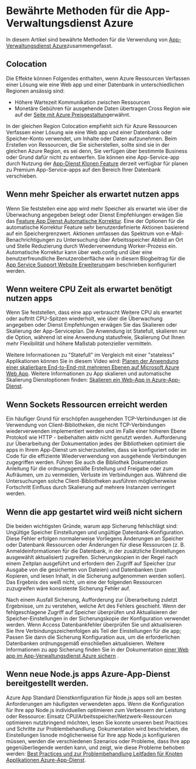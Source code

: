 <properties
    pageTitle="Bewährte Methoden für die App-Verwaltungsdienst Azure"
    description="Erfahren Sie, best Practices und Problembehandlung bei Azure-App-Verwaltungsdienst."
    services="app-service"
    documentationCenter=""
    authors="dariagrigoriu"
    manager="wpickett"
    editor="mollybos"/>

<tags
    ms.service="app-service"
    ms.workload="na"
    ms.tgt_pltfrm="na"
    ms.devlang="na"
    ms.topic="article"
    ms.date="06/30/2016"
    ms.author="dariagrigoriu"/>
    
# <a name="best-practices-for-azure-app-service"></a>Bewährte Methoden für die App-Verwaltungsdienst Azure

In diesem Artikel sind bewährte Methoden für die Verwendung von [App-Verwaltungsdienst Azure](http://go.microsoft.com/fwlink/?LinkId=529714)zusammengefasst. 

## <a name="a-namecolocationacolocation"></a><a name="colocation"></a>Colocation
Die Effekte können Folgendes enthalten, wenn Azure Ressourcen Verfassen einer Lösung wie eine Web app und einer Datenbank in unterschiedlichen Regionen ansässig sind:

*  Höhere Wartezeit Kommunikation zwischen Ressourcen
*  Monetäre Gebühren für ausgehende Daten übertragen Cross Region wie auf der [Seite mit Azure Preisgestaltung](https://azure.microsoft.com/pricing/details/data-transfers)erwähnt.

In der gleichen Region Colocation empfiehlt sich für Azure Ressourcen Verfassen einer Lösung wie eine Web app und einer Datenbank oder Speicher-Konto verwendet, um Inhalte oder Daten aufzunehmen. Beim Erstellen von Ressourcen, die Sie sicherstellen, sollte sind sie in der gleichen Azure Region, es sei denn, Sie verfügen über bestimmte Business oder Grund dafür nicht zu entwerfen. Sie können eine App-Service-app durch Nutzung der [App-Dienst Klonen Feature](app-service-web-app-cloning-portal.md) derzeit verfügbar für planen zu Premium App-Service-apps auf den Bereich Ihrer Datenbank verschieben.   

## <a name="a-namememoryresourcesawhen-apps-consume-more-memory-than-expected"></a><a name="memoryresources"></a>Wenn mehr Speicher als erwartet nutzen apps
Wenn Sie feststellen eine app wird mehr Speicher als erwartet wie über die Überwachung angegeben belegt oder Dienst Empfehlungen erwägen Sie das [Feature App Dienst Automatische Korrektur](https://azure.microsoft.com/blog/auto-healing-windows-azure-web-sites). Eine der Optionen für die automatische Korrektur Feature sehr benutzerdefinierte Aktionen basierend auf ein Speichergrenzwert. Aktionen umfassen das Spektrum von e-Mail-Benachrichtigungen zu Untersuchung über Arbeitsspeicher Abbild an Ort und Stelle Reduzierung durch Wiederverwendung Worker-Prozess ein. Automatische Korrektur kann über web.config und über eine benutzerfreundliche Benutzeroberfläche wie in diesem Blogbeitrag für die [App Service Support Website Erweiterung](https://azure.microsoft.com/blog/additional-updates-to-support-site-extension-for-azure-app-service-web-apps)am beschrieben konfiguriert werden.   

## <a name="a-namecpuresourcesawhen-apps-consume-more-cpu-than-expected"></a><a name="CPUresources"></a>Wenn weitere CPU Zeit als erwartet benötigt nutzen apps
Wenn Sie feststellen, dass eine app verbraucht Weitere CPU als erwartet oder auftritt CPU-Spitzen wiederholt, wie über die Überwachung angegeben oder Dienst Empfehlungen erwägen Sie das Skalieren oder Skalierung der App-Serviceplan. Die Anwendung ist Statefull, skalieren nur die Option, während ist eine Anwendung statusfreie, Skalierung Out Ihnen mehr Flexibilität und höhere Maßstab potenzieller vermitteln. 

Weitere Informationen zu "Statefull" im Vergleich mit einer "stateless" Applikationen können Sie in diesem Video wird: [Planen der Anwendung einer skalierbare End-to-End-mit mehreren Ebenen auf Microsoft Azure Web App](https://channel9.msdn.com/Events/TechEd/NorthAmerica/2014/DEV-B414#fbid=?hashlink=fbid). Weitere Informationen zu App skalieren und automatische Skalierung Dienstoptionen finden: [Skalieren ein Web-App in Azure-App-Dienst](web-sites-scale.md).  

## <a name="a-namesocketresourcesawhen-socket-resources-are-exhausted"></a><a name="socketresources"></a>Wenn Sockets Ressourcen erreicht werden
Ein häufiger Grund für erschöpfen ausgehenden TCP-Verbindungen ist die Verwendung von Client-Bibliotheken, die nicht TCP-Verbindungen wiederverwenden implementiert werden und im Falle einer höheren Ebene Protokoll wie HTTP - beibehalten aktiv nicht genutzt werden. Aufforderung zur Überarbeitung der Dokumentation jedes der Bibliotheken optimiert die apps in Ihrem App-Dienst um sicherzustellen, dass sie konfiguriert oder im Code für die effiziente Wiederverwendung von ausgehende Verbindungen zugegriffen werden. Führen Sie auch die Bibliothek Dokumentation Anleitung für die ordnungsgemäße Erstellung und Freigabe oder zum Aufräumen, um zu vermeiden, Verluste im Verbindungen aus. Während die Untersuchungen solche Client-Bibliotheken ausführen möglicherweise Fortschritt Einfluss durch Skalierung auf mehrere Instanzen verringert werden.  

## <a name="a-nameappbackupawhen-your-app-backup-starts-failing"></a><a name="appbackup"></a>Wenn die app gestartet wird weiß nicht sichern
Die beiden wichtigsten Gründe, warum app Sicherung fehlschlägt sind: Ungültige Speicher Einstellungen und ungültige Datenbank-Konfiguration. Diese Fehler erfolgen normalerweise Vorliegens Änderungen an Speicher oder Datenbank Ressourcen oder Änderungen für diese Ressourcen (z. B. Anmeldeinformationen für die Datenbank, in der zusätzliche Einstellungen ausgewählt aktualisiert) zugreifen. Sicherungskopien in der Regel nach einem Zeitplan ausgeführt und erfordern den Zugriff auf Speicher (zur Ausgabe von die gesicherten von Dateien) und Datenbanken (zum Kopieren, und lesen Inhalt, in die Sicherung aufgenommen werden sollen). Das Ergebnis des weiß nicht, um eine der folgenden Ressourcen zuzugreifen wäre konsistente Sicherung Fehler auf. 

Nach einem Ausfall Sicherung, Aufforderung zur Überarbeitung zuletzt Ergebnisse, um zu verstehen, welche Art des Fehlers geschieht. Wenn der fehlgeschlagene Zugriff auf Speicher überprüfen und Aktualisieren der Speicher-Einstellungen in der Sicherungskopie der Konfiguration verwendet werden. Wenn Access Datenbankfehler überprüfen Sie und aktualisieren Sie Ihre Verbindungszeichenfolgen als Teil der Einstellungen für die app; Passen Sie dann die Sicherung Konfiguration aus, um die erforderlichen Datenbanken ordnungsgemäß einschließen aktualisieren. Weitere Informationen zu app Sicherung finden Sie in der Dokumentation [einer Web app im App-Verwaltungsdienst Azure sichern](web-sites-backup.md) .

## <a name="a-namenodejsawhen-new-nodejs-apps-are-deployed-to-azure-app-service"></a><a name="nodejs"></a>Wenn neue Node.js apps Azure-App-Dienst bereitgestellt werden.
Azure App Standard Dienstkonfiguration für Node.js apps soll am besten Anforderungen am häufigsten verwendeten apps. Wenn die Konfiguration für Ihre app Node.js individuellen optimieren zum Verbessern der Leistung oder Ressource: Einsatz CPU/Arbeitsspeicher/Netzwerk-Ressourcen optimieren nutzbringend möchten, lesen Sie konnte unseren best Practices und Schritte zur Problembehandlung. Dokumentation wird beschrieben, die Einstellungen Iisnode möglicherweise für Ihre app Node.js konfigurieren müssen, werden die verschiedenen Szenarios oder Probleme, dass Ihre app gegenüberliegende werden kann, und zeigt, wie diese Probleme behoben werden: [Best Practices und zur Problembehandlung Leitfaden für Knoten Applikationen Azure-App-Dienst](app-service-web-nodejs-best-practices-and-troubleshoot-guide.md).   


